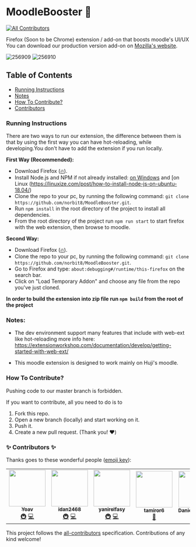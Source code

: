# MoodleBooster 🚀

<!-- ALL-CONTRIBUTORS-BADGE:START - Do not remove or modify this section -->
[![All Contributors](https://img.shields.io/badge/all_contributors-6-orange.svg?style=flat-square)](#contributors-)
<!-- ALL-CONTRIBUTORS-BADGE:END -->

Firefox (Soon to be Chrome) extension / add-on that boosts moodle's UI/UX
You can download our production version add-on on [Mozilla's website](https://addons.mozilla.org/en-US/firefox/addon/moodlebooster/).

![256909](https://user-images.githubusercontent.com/18491183/121560059-d5851e00-ca1f-11eb-9b50-452cbd2630ab.png)
![256910](https://user-images.githubusercontent.com/18491183/121560114-e2097680-ca1f-11eb-8049-bc2e66ebd850.png)

## Table of Contents

- [Running Instructions](#instructions)
- [Notes](#Notes)
- [How To Contribute?](#howtocontribute)
- [Contributors](#Contributors)

<a name="instructions"/>

### Running Instructions

There are two ways to run our extension, the difference between them is that by using the first way you can have hot-reloading, while developing.You don't have to add the extension if you run locally.

**First Way (Recommended):**

- Download Firefox ([🔥](https://www.mozilla.org/en-US/firefox/new/)).
- Install Node.js and NPM if not already installed: [on Windows](https://phoenixnap.com/kb/install-node-js-npm-on-windows) and [on Linux (https://linuxize.com/post/how-to-install-node-js-on-ubuntu-18.04/)
- Clone the repo to your pc, by running the following command: `git clone https://github.com/norbit8/MoodleBooster.git`.
- Run `npm install` in the root directory of the project to install all dependencies.
- From the root directory of the project run `npm run start` to start firefox with the web extension, then browse to moodle.

**Second Way:**

- Download Firefox ([🔥](https://www.mozilla.org/en-US/firefox/new/)).
- Clone the repo to your pc, by running the following command: `git clone https://github.com/norbit8/MoodleBooster.git`.
- Go to Firefox and type: `about:debugging#/runtime/this-firefox` on the search bar.
- Click on "Load Temporary Addon" and choose any file from the repo you've just cloned.

**In order to build the extension into zip file run `npm build` from the root of the project**

<a name="Notes"/>

### Notes:

- The dev environment support many features that include with web-ext like hot-reloading
  more info here: https://extensionworkshop.com/documentation/develop/getting-started-with-web-ext/

- This moodle extension is designed to work mainly on Huji's moodle.
<a name="howtocontribute"/>

### How To Contribute?

Pushing code to our master branch is forbidden.

If you want to contribute, all you need to do is to

1. Fork this repo.
2. Open a new branch (locally) and start working on it.
3. Push it.
4. Create a new pull request.
   (Thank you! ❤️)

<a name="Contributors"/>

### ✨ Contributors ✨

Thanks goes to these wonderful people ([emoji key](https://allcontributors.org/docs/en/emoji-key)):

<!-- ALL-CONTRIBUTORS-LIST:START - Do not remove or modify this section -->
<!-- prettier-ignore-start -->
<!-- markdownlint-disable -->
<table>
  <tr>
    <td align="center"><a href="https://github.com/norbit8"><img src="https://avatars.githubusercontent.com/u/18491183?v=4?s=100" width="100px;" alt=""/><br /><sub><b>Yoav</b></sub></a><br /><a href="#infra-norbit8" title="Infrastructure (Hosting, Build-Tools, etc)">🚇</a> <a href="https://github.com/norbit8/MoodleBooster/commits?author=norbit8" title="Code">💻</a></td>
    <td align="center"><a href="https://github.com/idan2468"><img src="https://avatars.githubusercontent.com/u/44695990?v=4?s=100" width="100px;" alt=""/><br /><sub><b>idan2468</b></sub></a><br /><a href="#infra-idan2468" title="Infrastructure (Hosting, Build-Tools, etc)">🚇</a> <a href="https://github.com/norbit8/MoodleBooster/commits?author=idan2468" title="Code">💻</a></td>
    <td align="center"><a href="https://github.com/yanirelfasy"><img src="https://avatars.githubusercontent.com/u/24404481?v=4?s=100" width="100px;" alt=""/><br /><sub><b>yanirelfasy</b></sub></a><br /><a href="#infra-yanirelfasy" title="Infrastructure (Hosting, Build-Tools, etc)">🚇</a> <a href="https://github.com/norbit8/MoodleBooster/commits?author=yanirelfasy" title="Code">💻</a></td>
    <td align="center"><a href="https://github.com/tamiror6"><img src="https://avatars.githubusercontent.com/u/76107540?v=4?s=100" width="100px;" alt=""/><br /><sub><b>tamiror6</b></sub></a><br /><a href="https://github.com/norbit8/MoodleBooster/commits?author=tamiror6" title="Documentation">📖</a></td>
    <td align="center"><a href="https://github.com/DanielSaroussy"><img src="https://avatars.githubusercontent.com/u/81748842?v=4?s=100" width="100px;" alt=""/><br /><sub><b>DanielSaroussy</b></sub></a><br /><a href="https://github.com/norbit8/MoodleBooster/commits?author=DanielSaroussy" title="Documentation">📖</a></td>
    <td align="center"><a href="https://github.com/dorpro13"><img src="https://avatars.githubusercontent.com/u/19567966?v=4?s=100" width="100px;" alt=""/><br /><sub><b>dorpro13</b></sub></a><br /><a href="https://github.com/norbit8/MoodleBooster/commits?author=dorpro13" title="Documentation">📖</a></td>
  </tr>
</table>

<!-- markdownlint-restore -->
<!-- prettier-ignore-end -->

<!-- ALL-CONTRIBUTORS-LIST:END -->

This project follows the [all-contributors](https://github.com/all-contributors/all-contributors) specification. Contributions of any kind welcome!
